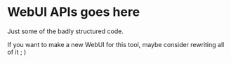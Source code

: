 # WebUI APIs goes here

Just some of the badly structured code.

If you want to make a new WebUI for this tool, maybe consider rewriting all of it ; )
